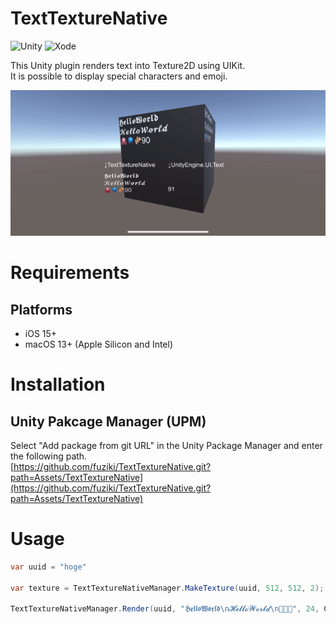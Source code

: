 # TextTextureNative

![Unity](https://img.shields.io/badge/unity-2022-green.svg)
![Xode](https://img.shields.io/badge/xcode-xcode14-green.svg)

This Unity plugin renders text into Texture2D using UIKit.  
It is possible to display special characters and emoji.

<img src="docs/example.gif">

# Requirements
## Platforms
* iOS 15+
* macOS 13+ (Apple Silicon and Intel)

# Installation
## Unity Pakcage Manager (UPM)
Select "Add package from git URL" in the Unity Package Manager and enter the following path.  
[https://github.com/fuziki/TextTextureNative.git?path=Assets/TextTextureNative](https://github.com/fuziki/TextTextureNative.git?path=Assets/TextTextureNative)

# Usage

```c#
var uuid = "hoge"

var texture = TextTextureNativeManager.MakeTexture(uuid, 512, 512, 2);

TextTextureNativeManager.Render(uuid, "𝕳𝖊𝖑𝖑𝖔𝖂𝖔𝖗𝖑𝖉\n𝓗𝓮𝓵𝓵𝓸𝓦𝓸𝓻𝓵𝓭\n🐙🪼🫚", 24, Color.white);
```
